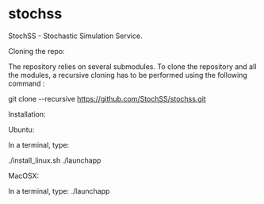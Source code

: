 stochss
=======

StochSS - Stochastic Simulation Service.  


Cloning the repo:

The repository relies on several submodules. To clone the repository and all the modules, 
a recursive cloning has to be performed using the following command :

git clone --recursive https://github.com/StochSS/stochss.git

Installation:

Ubuntu:

In a terminal, type:

./install_linux.sh
./launchapp

MacOSX:

In a terminal, type:
./launchapp
